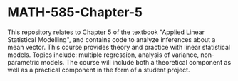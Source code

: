 # MATH-585-Chapter-5
This repository relates to Chapter 5 of the textbook "Applied Linear Statistical Modelling", and contains code to analyze inferences about a mean vector. This course provides theory and practice with linear statistical models. Topics include: multiple regression, analysis of variance, non-parametric models. The course will include both a theoretical component as well as a practical component in the form of a student project.
